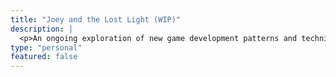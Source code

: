 ```yaml
---
title: "Joey and the Lost Light (WIP)"
description: |
  <p>An ongoing exploration of new game development patterns and techniques using the <span class="tech"><i class="devicon-godot-plain"></i> Godot</span> engine and <span class="tech"><i class="devicon-godot-plain"></i> GDScript</span>.</p>
type: "personal"
featured: false
---
```

